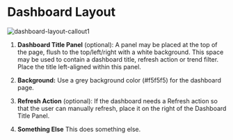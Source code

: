 # Dashboard Layout

![dashboard-layout-callout1](img/dashboard-layout-callout.png)

  1. **Dashboard Title Panel** (optional): A panel may be placed at the top of the page, flush to the top/left/right with a white background. This space may be used to contain a dashboard title, refresh action or trend filter. Place the title left-aligned within this panel.

  1. **Background:** Use a grey background color (#f5f5f5) for the dashboard page.

  1. **Refresh Action** (optional): If the dashboard needs a Refresh action so that the user can manually refresh, place it on the right of the Dashboard Title Panel.

  4. **Something Else** This does something else.
